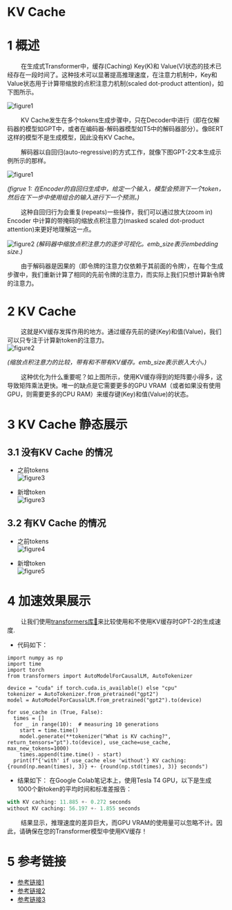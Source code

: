 # KV Cache

# 1 概述
&nbsp;&nbsp;&nbsp;&nbsp;&nbsp;&nbsp;&nbsp;&nbsp;在生成式Transformer中，缓存(Caching) Key(K)和 Value(V)状态的技术已经存在一段时间了。这种技术可以显著提高推理速度，在注意力机制中，Key和Value状态用于计算带缩放的点积注意力机制(scaled dot-product attention)，如下图所示。<br>

![figure1](images/kv-cache-figure0.jpg)

&nbsp;&nbsp;&nbsp;&nbsp;&nbsp;&nbsp;&nbsp;&nbsp;KV Cache发生在多个tokens生成步骤中，只在Decoder中进行（即在仅解码器的模型如GPT中，或者在编码器-解码器模型如T5中的解码器部分）。像BERT这样的模型不是生成模型，因此没有KV Cache。<br>

&nbsp;&nbsp;&nbsp;&nbsp;&nbsp;&nbsp;&nbsp;&nbsp;解码器以自回归(auto-regressive)的方式工作，就像下图GPT-2文本生成示例所示的那样。<br>

![figure1](https://miro.medium.com/v2/resize:fit:1100/format:webp/0*sexO6adGhaKr7aH0.gif)

*(figrue 1: 在Encoder的自回归生成中，给定一个输入，模型会预测下一个token，然后在下一步中使用组合的输入进行下一个预测。)* <br>

&nbsp;&nbsp;&nbsp;&nbsp;&nbsp;&nbsp;&nbsp;&nbsp;这种自回归行为会重复(repeats)一些操作，我们可以通过放大(zoom in) Encoder 中计算的带掩码的缩放点积注意力(masked scaled dot-product attention)来更好地理解这一点。<br>

![figure2](images/kv-cache-gif1.gif)
*(解码器中缩放点积注意力的逐步可视化。emb_size表示embedding size.)* <br>

&nbsp;&nbsp;&nbsp;&nbsp;&nbsp;&nbsp;&nbsp;&nbsp;由于解码器是因果的（即令牌的注意力仅依赖于其前面的令牌），在每个生成步骤中，我们重新计算了相同的先前令牌的注意力，而实际上我们只想计算新令牌的注意力。<br>

# 2 KV Cache
&nbsp;&nbsp;&nbsp;&nbsp;&nbsp;&nbsp;&nbsp;&nbsp;这就是KV缓存发挥作用的地方。通过缓存先前的键(Key)和值(Value)，我们可以只专注于计算新token的注意力。<br>
![figure2](images/kv-cache-gif2.gif)

*(缩放点积注意力的比较，带有和不带有KV缓存。emb_size表示嵌入大小。)* <br>

&nbsp;&nbsp;&nbsp;&nbsp;&nbsp;&nbsp;&nbsp;&nbsp;这种优化为什么重要呢？如上图所示，使用KV缓存得到的矩阵要小得多，这导致矩阵乘法更快。唯一的缺点是它需要更多的GPU VRAM（或者如果没有使用GPU，则需要更多的CPU RAM）来缓存键(Key)和值(Value)的状态。<br>

# 3 KV Cache 静态展示
## 3.1 没有KV Cache 的情况
- 之前tokens <br>
![figure3](images/kv-cache-figure2.jpg)

- 新增token <br>
![figure3](images/kv-cache-figure3.jpg)

## 3.2 有KV Cache 的情况
- 之前tokens <br>
![figure4](images/kv-cache-figure4.jpg)

- 新增token <br>
![figure5](images/kv-cache-figure5.jpg)

# 4 加速效果展示
&nbsp;&nbsp;&nbsp;&nbsp;&nbsp;&nbsp;&nbsp;&nbsp;让我们使用[transformers库🤗](https://github.com/huggingface/transformers)来比较使用和不使用KV缓存时GPT-2的生成速度.<br>

- 代码如下：
```
import numpy as np
import time
import torch
from transformers import AutoModelForCausalLM, AutoTokenizer

device = "cuda" if torch.cuda.is_available() else "cpu"
tokenizer = AutoTokenizer.from_pretrained("gpt2")
model = AutoModelForCausalLM.from_pretrained("gpt2").to(device)

for use_cache in (True, False):
  times = []
  for _ in range(10):  # measuring 10 generations
    start = time.time()
    model.generate(**tokenizer("What is KV caching?", return_tensors="pt").to(device), use_cache=use_cache, max_new_tokens=1000)
    times.append(time.time() - start)
  print(f"{'with' if use_cache else 'without'} KV caching: {round(np.mean(times), 3)} +- {round(np.std(times), 3)} seconds")
```

- 结果如下：
在Google Colab笔记本上，使用Tesla T4 GPU，以下是生成1000个新token的平均时间和标准差报告：<br>
```python
with KV caching: 11.885 +- 0.272 seconds
without KV caching: 56.197 +- 1.855 seconds
```

&nbsp;&nbsp;&nbsp;&nbsp;&nbsp;&nbsp;&nbsp;&nbsp;结果显示，推理速度的差异巨大，而GPU VRAM的使用量可以忽略不计。因此，请确保在您的Transformer模型中使用KV缓存！<br>

# 5 参考链接
- [参考链接1](https://jalammar.github.io/illustrated-gpt2/)
- [参考链接2](https://kipp.ly/transformer-inference-arithmetic/#kv-cache)
- [参考链接3](https://juejin.cn/post/7294638699418042378?from=search-suggest)


